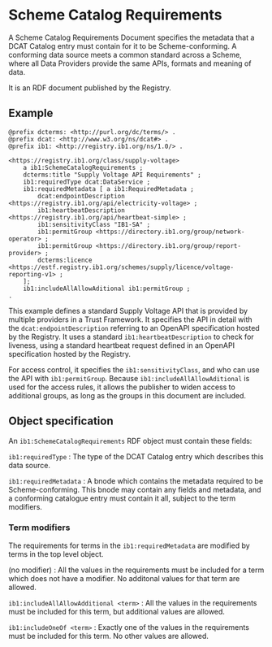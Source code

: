 
# Scheme Catalog Requirements

A Scheme Catalog Requirements Document specifies the metadata that a DCAT Catalog entry must contain for it to be Scheme-conforming. A conforming data source meets a common standard across a Scheme, where all Data Providers provide the same APIs, formats and meaning of data.

It is an RDF document published by the Registry.

## Example

```
@prefix dcterms: <http://purl.org/dc/terms/> .
@prefix dcat: <http://www.w3.org/ns/dcat#> . 
@prefix ib1: <http://registry.ib1.org/ns/1.0/> .

<https://registry.ib1.org/class/supply-voltage>
	a ib1:SchemeCatalogRequirements ;
	dcterms:title "Supply Voltage API Requirements" ;
	ib1:requiredType dcat:DataService ;
	ib1:requiredMetadata [ a ib1:RequiredMetadata ;
	    dcat:endpointDescription <https://registry.ib1.org/api/electricity-voltage> ;
	    ib1:heartbeatDescription <https://registry.ib1.org/api/heartbeat-simple> ;
	    ib1:sensitivityClass "IB1-SA" ;
	    ib1:permitGroup <https://directory.ib1.org/group/network-operator> ;
	    ib1:permitGroup <https://directory.ib1.org/group/report-provider> ;
	    dcterms:licence <https://estf.registry.ib1.org/schemes/supply/licence/voltage-reporting-v1> ;
	];
	ib1:includeAllAllowAditional ib1:permitGroup ;
.
```

This example defines a standard Supply Voltage API that is provided by multiple providers in a Trust Framework. It specifies the API in detail with the `dcat:endpointDescription` referring to an OpenAPI specification hosted by the Registry. It uses a standard `ib1:heartbeatDescription` to check for liveness, using a standard heartbeat request defined in an OpenAPI specification hosted by the Registry.

For access control, it specifies the `ib1:sensitivityClass`, and who can use the API with `ib1:permitGroup`. Because `ib1:includeAllAllowAditional` is used for the access rules, it allows the publisher to widen access to additional groups, as long as the groups in this document are included.

## Object specification

An `ib1:SchemeCatalogRequirements` RDF object must contain these fields:

`ib1:requiredType`
: The type of the DCAT Catalog entry which describes this data source.

`ib1:requiredMetadata`
: A bnode which contains the metadata required to be Scheme-conforming. This bnode may contain any fields and metadata, and a conforming catalogue entry must contain it all, subject to the term modifiers.

### Term modifiers

The requirements for terms in the `ib1:requiredMetadata` are modified by terms in the top level object.

(no modifier)
: All the values in the requirements must be included for a term which does not have a modifier. No additonal values for that term are allowed.

`ib1:includeAllAllowAdditional <term>`
: All the values in the requirements must be included for this term, but additional values are allowed.

`ib1:includeOneOf <term>`
: Exactly one of the values in the requirements must be included for this term. No other values are allowed.


<!--stackedit_data:
eyJoaXN0b3J5IjpbMTQ0NDg3NTgyNSw2NzQ1NzY0ODEsLTE3OT
Q0OTUwNDYsLTUyODY0NTczNywxMzg5NzAyMDM4LDExMTMxMjg5
NjksMTI2ODgzNjcwOF19
-->